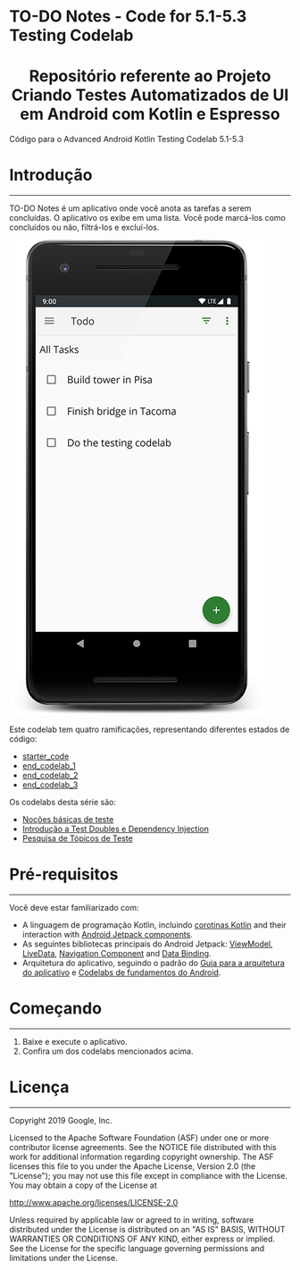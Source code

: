 TO-DO Notes - Code for 5.1-5.3 Testing Codelab
============================================================================

<h1 align="center"> Repositório referente ao Projeto Criando Testes Automatizados de UI em Android com Kotlin e Espresso </h1>


Código para o Advanced Android Kotlin Testing Codelab 5.1-5.3

# Introdução #
-----------

TO-DO Notes é um aplicativo onde você anota as tarefas a serem concluídas. O aplicativo os exibe em uma lista. Você pode marcá-los como concluídos ou não, filtrá-los e excluí-los.

![Tela principal do aplicativo, captura de tela](screenshot.png)

Este codelab tem quatro ramificações, representando diferentes estados de código:

* [starter_code](https://github.com/googlecodelabs/android-testing/tree/starter_code)
* [end_codelab_1](https://github.com/googlecodelabs/android-testing/tree/end_codelab_1)
* [end_codelab_2](https://github.com/googlecodelabs/android-testing/tree/end_codelab_2)
* [end_codelab_3](https://github.com/googlecodelabs/android-testing/tree/end_codelab_3)

Os codelabs desta série são:
* [Noções básicas de teste](https://codelabs.developers.google.com/codelabs/advanced-android-kotlin-training-testing-basics)
* [Introdução a Test Doubles e Dependency Injection](https://codelabs.developers.google.com/codelabs/advanced-android-kotlin-training-testing-test-doubles)
* [Pesquisa de Tópicos de Teste](https://codelabs.developers.google.com/codelabs/advanced-android-kotlin-training-testing-survey)


# Pré-requisitos #
--------------

Você deve estar familiarizado com:

* A linguagem de programação Kotlin, incluindo [corotinas Kotlin](https://developer.android.com/kotlin/coroutines) and their interaction with [Android Jetpack components](https://developer.android.com/topic/libraries/architecture/coroutines).
* As seguintes bibliotecas principais do Android Jetpack: [ViewModel](https://developer.android.com/topic/libraries/architecture/viewmodel),
 [LiveData](https://developer.android.com/topic/libraries/architecture/livedata),
  [Navigation Component](https://developer.android.com/guide/navigation) and 
  [Data Binding](https://developer.android.com/topic/libraries/data-binding).
* Arquitetura do aplicativo, seguindo o padrão do [Guia para a arquitetura do aplicativo](https://developer.android.com/jetpack/docs/guide) e [Codelabs de fundamentos do Android](https://developer.android.com/courses/kotlin-android-fundamentals/toc).



# Começando #
------------

1. Baixe e execute o aplicativo.
2. Confira um dos codelabs mencionados acima.

# Licença #
-------

Copyright 2019 Google, Inc.

Licensed to the Apache Software Foundation (ASF) under one or more contributor
license agreements.  See the NOTICE file distributed with this work for
additional information regarding copyright ownership.  The ASF licenses this
file to you under the Apache License, Version 2.0 (the "License"); you may not
use this file except in compliance with the License.  You may obtain a copy of
the License at

  http://www.apache.org/licenses/LICENSE-2.0

Unless required by applicable law or agreed to in writing, software
distributed under the License is distributed on an "AS IS" BASIS, WITHOUT
WARRANTIES OR CONDITIONS OF ANY KIND, either express or implied.  See the
License for the specific language governing permissions and limitations under
the License.
